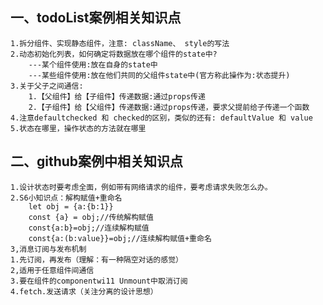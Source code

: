 ## 一、todoList案例相关知识点
    1.拆分组件、实现静态组件，注意: className、 style的写法
    2.动态初始化列表，如何确定将数据放在哪个组件的state中?
        ---某个组件使用:放在自身的state中
        ---某些组件使用:放在他们共同的父组件state中(官方称此操作为:状态提升)
    3.关于父子之间通信:
        1.【父组件】给【子组件】传递数据:通过props传递
        2.【子组件】给【父组件】传递数据:通过props传递，要求父提前给子传递一个函数
    4.注意defaultchecked 和 checked的区别，类似的还有: defaultValue 和 value
    5.状态在哪里，操作状态的方法就在哪里

## 二、github案例中相关知识点
    1.设计状态时要考虑全面，例如带有网络请求的组件，要考虑请求失败怎么办。
    2.S6小知识点：解构赋值+重命名
        let obj = {a:{b:1}}
        const {a} = obj;//传统解构赋值
        const{a:b}=obj;//连续解构赋值
        const{a:(b:value}}=obj;//连续解构赋值+重命名
    3,消息订阅与发布机制
    1.先订阅，再发布（理解：有一种隔空对话的感觉）
    2,适用于任意组件间通信
    3.要在组件的componentwi11 Unmount中取消订阅
    4.fetch.发送请求（关注分离的设计思想）

